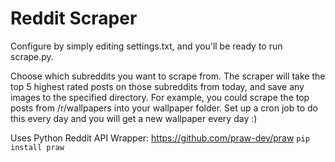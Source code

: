 Reddit Scraper
=======

Configure by simply editing settings.txt, and you'll be ready to run scrape.py.

Choose which subreddits you want to scrape from. The scraper will take the top 5 highest rated posts on those subreddits from today, and save any images to the specified directory. For example, you could scrape the top posts from /r/wallpapers into your wallpaper folder. Set up a cron job to do this every day and you will get a new wallpaper every day :)

Uses Python Reddit API Wrapper: https://github.com/praw-dev/praw
`pip install praw`

